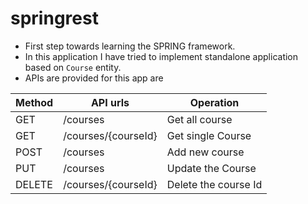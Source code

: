 # springrest
- First step towards learning the SPRING framework. 
- In this application I have tried to implement standalone application based on `Course` entity.  
- APIs are provided for this app are 

|Method|API urls|Operation|
|------|--------|---------|
| GET  |/courses|Get all course|
| GET  |/courses/{courseId}|Get single Course|
| POST |/courses|Add new course|
| PUT  |/courses|Update the Course|
| DELETE|/courses/{courseId}|Delete the course Id|

